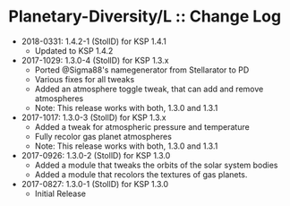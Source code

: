 # Planetary-Diversity/L :: Change Log

* 2018-0331: 1.4.2-1 (StollD) for KSP 1.4.1
	+ Updated to KSP 1.4.2
* 2017-1029: 1.3.0-4 (StollD) for KSP 1.3.x
	+ Ported @Sigma88's namegenerator from Stellarator to PD
	+ Various fixes for all tweaks
	+ Added an atmosphere toggle tweak, that can add and remove atmospheres
	+ Note: This release works with both, 1.3.0 and 1.3.1
* 2017-1017: 1.3.0-3 (StollD) for KSP 1.3.x
	+ Added a tweak for atmospheric pressure and temperature
	+ Fully recolor gas planet atmospheres
	+ Note: This release works with both, 1.3.0 and 1.3.1
* 2017-0926: 1.3.0-2 (StollD) for KSP 1.3.0
	+ Added a module that tweaks the orbits of the solar system bodies
	+ Added a module that recolors the textures of gas planets. 
* 2017-0827: 1.3.0-1 (StollD) for KSP 1.3.0
	+ Initial Release
 
